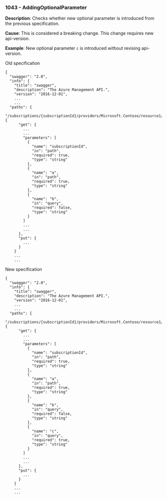 ### 1043 - AddingOptionalParameter

**Description**: Checks whether new optional parameter is introduced from the previous specification. 

**Cause**: This is considered a breaking change. This change requires new api-version.

**Example**: New optional parameter `c` is introduced without revising api-version.

Old specification
```json5
{
  "swagger": "2.0",
  "info": {
    "title": "swagger",
    "description": "The Azure Management API.",
    "version": "2016-12-01",
    ...
    ...
  "paths": {
    "/subscriptions/{subscriptionId}/providers/Microsoft.Contoso/resource1/{a}": {
      "get": {
        ...
        ...
        "parameters": [
          {
            "name": "subscriptionId",
            "in": "path",
            "required": true,
            "type": "string"
          },
          {
            "name": "a",
            "in": "path",
            "required": true,
            "type": "string"
          },
          {
            "name": "b",
            "in": "query",
            "required": false,
            "type": "string"
          }
        ]
        ...
        ...
      },
      "put": {
        ...
      }
    }
    ...
    ...  
```

New specification
```json5
{
  "swagger": "2.0",
  "info": {
    "title": "swagger",
    "description": "The Azure Management API.",
    "version": "2016-12-01",
    ...
    ...
  "paths": {
    "/subscriptions/{subscriptionId}/providers/Microsoft.Contoso/resource1/{a}": {
      "get": {
        ...
        ...
        "parameters": [
          {
            "name": "subscriptionId",
            "in": "path",
            "required": true,
            "type": "string"
          },
          {
            "name": "a",
            "in": "path",
            "required": true,
            "type": "string"
          },
          {
            "name": "b",
            "in": "query",
            "required": false,
            "type": "string"
          },
          {
            "name": "c",
            "in": "query",
            "required": true,
            "type": "string"
          }
        ]
        ...
        ...
      },
      "put": {
        ...
      }
    }
    ...
    ...     
```

